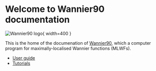 # Welcome to Wannier90 documentation

![Wannier90 logo](assets/wannier-logo.svg){ width=400 }

This is the home of the documenation of [Wannier90](https://wannier.org),
which a computer program for maximally-localised Wannier functions (MLWFs).

- [User guide](user_guide/introduction.md)
- [Tutorials](tutorials/preliminaries.md)
